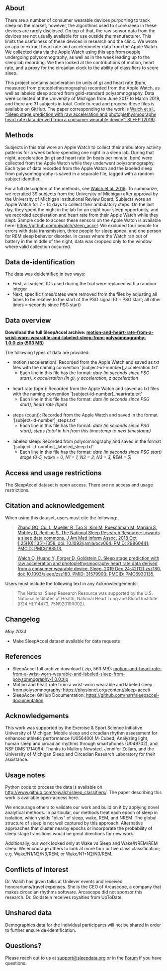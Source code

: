 ## About

There are a number of consumer wearable devices purporting to track sleep on the market; however, the algorithms used to score sleep in these devices are rarely disclosed. On top of that, the raw sensor data from the devices are not usually available for use outside the manufacturer. This limits the usefulness of these devices in research and the clinic. We wrote an app to extract heart rate and accelerometer data from the Apple Watch. We collected data via the Apple Watch using this app from people undergoing polysomnography, as well as in the week leading up to the sleep lab recording. We then looked at the contributions of motion, heart rate, and a proxy for the circadian clock to the ability of classifiers to score sleep.

This project contains acceleration (in units of *g*) and heart rate (bpm, measured from photoplethysmography) recorded from the Apple Watch, as well as labeled sleep scored from gold-standard polysomnography. Data were collected at the University of Michigan from June 2017 to March 2019, and there are 31 subjects in total. Code to read and process these files is available on GitHub. The paper corresponding to the work is [Walch et al., "Sleep stage prediction with raw acceleration and photoplethysmography heart rate data derived from a consumer wearable device", SLEEP (2019)](https://pubmed.ncbi.nlm.nih.gov/31579900/).

## Methods

Subjects in this trial wore an Apple Watch to collect their ambulatory activity patterns for a week before spending one night in a sleep lab. During that night, acceleration (in *g*) and heart rate (in beats per minute, bpm) were collected from the Apple Watch while they underwent polysomnography. Each type of data recorded from the Apple Watch and the labeled sleep from polysomnography is saved in a separate file, tagged with a random subject identifier. 

For a full description of the methods, see [Walch et al. 2019](https://pubmed.ncbi.nlm.nih.gov/31579900/). To summarize, we recruited 39 subjects from the University of Michigan after approval by the University of Michigan Institutional Review Board. Subjects wore an Apple Watch for 7 - 14 days to collect their ambulatory steps. On the last day, they spent the night in the lab for an eight hour sleep opportunity, and we recorded acceleration and heart rate from their Apple Watch while they slept. Sample code to access these sensors on the Apple Watch is available here: https://github.com/ojwalch/sleep_accel. We excluded four people for errors with data transmission, three people for sleep apnea, and one person for REM sleep behavior disorder. In cases where the Watch ran out of battery in the middle of the night, data was cropped only to the window where valid collection occurred.

## Data de-identification

The data was deidentified in two ways: 

- First, all subject IDs used during the trial were replaced with a random integer 
- Next, specific times/dates were removed from the files by adjusting all times to be relative to the start of the PSG signal (0 = PSG start; all other times = seconds since PSG start)

## Data overview

**Download the full SleepAccel archive: [motion-and-heart-rate-from-a-wrist-worn-wearable-and-labeled-sleep-from-polysomnography-1.0.0.zip (563 MB)](#)**

The following types of data are provided: 

- motion (acceleration): Recorded from the Apple Watch and saved as txt files with the naming convention '[subject-id-number]_acceleration.txt'
	- Each line in this file has the format: *date (in seconds since PSG start), x acceleration (in g), y acceleration, z acceleration*<br><br>
- heart rate (bpm): Recorded from the Apple Watch and saved as txt files with the naming convention '[subject-id-number]_heartrate.txt'
	- Each line in this file has the format: *date (in seconds since PSG start), heart rate (bpm)*<br><br>
- steps (count): Recorded from the Apple Watch and saved in the format '[subject-id-number]_steps.txt'
	- Each line in this file has the format: *date (in seconds since PSG start), steps (total in bin from this timestamp to next timestamp)*<br><br>
- labeled sleep: Recorded from polysomnography and saved in the format '[subject-id-number]_labeled_sleep.txt'
	- Each line in this file has the format: *date (in seconds since PSG start) stage (0-5, wake = 0, N1 = 1, N2 = 2, N3 = 3, REM = 5)*

## Access and usage restrictions

The SleepAccel dataset is open access. There are no access and usage restrictions.

## Citation and acknowledgement

When using this dataset, users must cite the following:

> [Zhang GQ, Cui L, Mueller R, Tao S, Kim M, Rueschman M, Mariani S, Mobley D, Redline S. The National Sleep Research Resource: towards a sleep data commons. J Am Med Inform Assoc. 2018 Oct 1;25(10):1351-1358. doi: 10.1093/jamia/ocy064. PMID: 29860441; PMCID: PMC6188513.](https://pubmed.ncbi.nlm.nih.gov/29860441/)
> 
> [Walch O, Huang Y, Forger D, Goldstein C. Sleep stage prediction with raw acceleration and photoplethysmography heart rate data derived from a consumer wearable device. Sleep. 2019 Dec 24;42(12):zsz180. doi: 10.1093/sleep/zsz180. PMID: 31579900; PMCID: PMC6930135.](https://pubmed.ncbi.nlm.nih.gov/31579900/)

Users must include the following text in any Acknowledgements:

> The National Sleep Research Resource was supported by the U.S. National Institutes of Health, National Heart Lung and Blood Institute (R24 HL114473, 75N92019R002).

## Changelog

*May 2024*

- Make SleepAccel dataset available for data requests

## References

- SleepAccel full archive download (.zip, 563 MB): [motion-and-heart-rate-from-a-wrist-worn-wearable-and-labeled-sleep-from-polysomnography-1.0.0.zip](#)
- Motion and heart rate from a wrist-worn wearable and labeled sleep from polysomnography: https://physionet.org/content/sleep-accel/
- SleepAccel GitHub Documentation: https://github.com/nsrr/sleepaccel-documentation

## Acknowledgements

This work was supported by the Exercise & Sport Science Initiative University of Michigan; Mobile sleep and circadian rhythm assessment for enhanced athletic performance (U056400) M-Cubed; Analyzing light, human sleep and circadian rhythms through smartphones (U049702), and NSF DMS 1714094. Thanks to Mallory Newsted, Jennifer Zollars, and the University of Michigan Sleep and Circadian Research Laboratory for their assistance.

## Usage notes

Python code to process the data is available on http://www.github.com/ojwalch/sleep_classifiers/. The paper describing this work is available open-access here.

We encourage others to validate our work and build on it by applying novel analytical methods. In particular, our methods treat each epoch of sleep in isolation, which yields "blips" of sleep, wake, REM, and NREM. The global structure of sleep is not well captured by this approach. Alternative approaches that cluster nearby epochs or incorporate the probability of sleep stage transitions would be great directions for new work. 

Additionally, our work looked only at Wake vs Sleep and Wake/NREM/REM sleep. We encourage others to look at more four or five class classification; e.g. Wake/N1/N2/N3/REM, or Wake/N1+N2/N3/REM. 

## Conflicts of interest

Dr. Walch has given talks at Unilever events and received honorariums/travel expenses. She is the CEO of Arcascope, a company that makes circadian rhythms software. Arcascope did not sponsor this research. Dr. Goldstein receives royalties from UpToDate.

## Unshared data

Demographics data for the individual participants will not be shared in order to further ensure de-identification. 

## Questions?

Please reach out to us at support@sleepdata.org or in the [Forum](https://sleepdata.org/forum) if you have questions.

